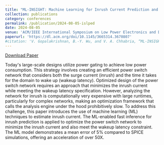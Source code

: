 ```yaml
---
title: "ML-INSIGHT: Machine Learning for Inrush Current Prediction and Power Switch Network Improvement"
collection: publications
category: conferences
permalink: /publication/2024-08-05-islped
date: 2024-08-05
venue: 'ACM/IEEE International Symposium on Low Power Electronics and Design (ISLPED)'
paperurl: 'https://dl.acm.org/doi/10.1145/3665314.3670807'
#citation: 'V. Gopalakrishnan, B.-Y. Wu, and V. A. Chhabria, “ML-INSIGHT: Machine Learning for Inrush Current Prediction and Power Switch Network Improvement“, Proc. ISLPED, 2024.'
---
```


[Download Paper](https://dl.acm.org/doi/10.1145/3665314.3670807)

Today's large-scale designs utilize power gating to achieve low power consumption. This strategy involves creating an efficient power switch network that considers both the surge current (inrush) and the time it takes for the domain to wake up (wakeup latency). Optimized design of the power switch network requires an approach that minimizes the inrush current while meeting the wakeup latency specification. However, analyzing the network for inrush is computationally very expensive with large runtimes, particularly for complex networks, making an optimization framework that calls the analysis engine under the hood prohibitively slow. To address this challenge, this paper introduces the use of machine learning (ML) techniques to estimate inrush current. The ML-enabled fast inference for inrush prediction is applied to optimize the power switch network to minimize the inrush current and also meet the wakeup latency constraint. The ML model demonstrates a mean error of 5% compared to SPICE simulations, offering an acceleration of over 50X.
